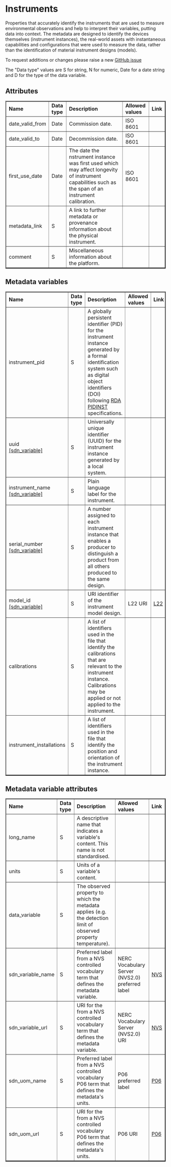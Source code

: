 # Instruments

Properties that accurately identify the instruments that are used to measure environmental observations and help to interpret their variables, putting data into context. The metadata are designed to identify the devices themselves (instrument instances), the real-world assets with instantaneous capabilities and configurations that were used to measure the data, rather than the identification of material instrument designs (models).

To request additions or changes please raise a new [GitHub issue](https://github.com/I-Ocean/common-metadata/issues/new)

The "Data type" values are S for string, N for numeric, Date for a date string and D for the type of the data variable.

Attributes
----------
<table border="2" cellpadding="5"> 
<tr><td><strong>Name</strong></td><td><strong>Data type</strong></td><td><strong>Description</strong></td><td><strong>Allowed values</strong></td><td><strong>Link</strong></td></tr> 
<tr><td>date_valid_from</td><td>Date</td><td>Commission date.</td><td>ISO 8601</td><td>&nbsp;</td></tr> 
<tr><td>date_valid_to</td><td>Date</td><td>Decommission date.</td><td>ISO 8601</td><td>&nbsp;</td></tr> 
<tr><td>first_use_date</td><td>Date</td><td>The date the nstrument instance was first used which may affect longevity of instrument capabilities such as the span of an instrument calibration.</td><td>ISO 8601</td><td>&nbsp;</td></tr> 
<tr><td>metadata_link</td><td>S</td><td>A link to further metadata or provenance information about the physical instrument.</td><td>&nbsp;</td><td>&nbsp;</td></tr> 
<tr><td>comment</td><td>S</td><td>Miscellaneous information about the platform.</td><td>&nbsp;</td><td>&nbsp;</td></tr> 
</table> 

Metadata variables
------------------
<table border="2" cellpadding="5"> 
<tr><td><strong>Name</strong></td><td><strong>Data type</strong></td><td><strong>Description</strong></td><td><strong>Allowed values</strong></td><td><strong>Link</strong></td></tr> 
<tr><td>instrument_pid</td><td>S</td><td>A globally persistent identifier (PID) for the instrument instance generated by a formal identification system such as digital object identifiers (DOI) following <a href='https://www.rd-alliance.org/groups/persistent-identification-instruments-wg'>RDA PIDINST</a> specifications.</td><td>&nbsp;</td><td>&nbsp;</td></tr> 
<tr><td>uuid  <br /><a href='http://vocab.nerc.ac.uk/collection/W07/current/IDEN0007/'>[sdn_variable]</a></td><td>S</td><td>Universally unique identifier (UUID) for the instrument instance generated by a local system.</td><td>&nbsp;</td><td>&nbsp;</td></tr> 
  <tr><td>instrument_name <br /><a href='http://vocab.nerc.ac.uk/collection/W07/current/IDEN0002/'>[sdn_variable]</a></td><td>S</td><td>Plain language label for the instrument.</td><td>&nbsp;</td><td>&nbsp;</td></tr> 
<tr><td>serial_number <br /><a href='http://vocab.nerc.ac.uk/collection/W07/current/IDEN0005/'>[sdn_variable]</a></td><td>S</td><td>A number assigned to each instrument instance that enables a producer to distinguish a product from all others produced to the same design.</td><td>&nbsp;</td><td>&nbsp;</td></tr> 
<tr><td>model_id<br /><a href='http://vocab.nerc.ac.uk/collection/W07/current/IDEN0003/'>[sdn_variable]</a></td><td>S</td><td>URI identifier of the instrument model design.</td><td>L22 URI</td><td><a href='http://vocab.nerc.ac.uk/collection/L22/current/'>L22</a></td></tr> 
<tr><td>calibrations</td><td>S</td><td>A list of identifiers used in the file that identify the calibrations that are relevant to the instrument instance. Calibrations may be applied or not applied to the instrument.</td><td>&nbsp;</td><td>&nbsp;</td></tr> 
<tr><td>instrument_installations</td><td>S</td><td>A list of identifiers used in the file that identify the position and orientation of the instrument instance.</td><td>&nbsp;</td><td>&nbsp;</td></tr> 
</table> 

Metadata variable attributes
----------------------------
<table border="2" cellpadding="5"> 
<tr><td><strong>Name</strong></td><td><strong>Data type</strong></td><td><strong>Description</strong></td><td><strong>Allowed values</strong></td><td><strong>Link</strong></td></tr> 
<tr><td>long_name</td><td>S</td><td>A descriptive name that indicates a variable's content. This name is not standardised.</td><td>&nbsp;</td><td>&nbsp;</td></tr> 
<tr><td>units</td><td>S</td><td>Units of a variable's content.</td><td>&nbsp;</td><td>&nbsp;</td></tr> 
<tr><td>data_variable</td><td>S</td><td>The observed property to which the metadata applies (e.g. the detection limit of observed property temperature).</td><td>&nbsp;</td><td>&nbsp;</td></tr> 
<tr><td>sdn_variable_name</td><td>S</td><td>Preferred label from a NVS controlled vocabulary term that defines the metadata variable.</td><td>NERC Vocabulary Server (NVS2.0) preferred label</td><td> <a href='http://vocab.nerc.ac.uk/'>NVS</a></td></tr> 
<tr><td>sdn_variable_url</td><td>S</td><td>URI for the from a NVS controlled vocabulary term that defines the metadata variable.</td><td>NERC Vocabulary Server (NVS2.0) URI</td><td> <a href='http://vocab.nerc.ac.uk/'>NVS</a></td></tr> 
<tr><td>sdn_uom_name</td><td>S</td><td>Preferred label from a NVS controlled vocabulary P06 term that defines the metadata's units.</td><td>P06 preferred label</td><td><a href='http://vocab.nerc.ac.uk/collection/P06/current/'>P06</a></td></tr> 
<tr><td>sdn_uom_url</td><td>S</td><td>URI for the from a NVS controlled vocabulary P06 term that defines the metadata's units.</td><td>P06 URI</td><td><a href='http://vocab.nerc.ac.uk/collection/P06/current/'>P06</a></td></tr> 
</table> 
